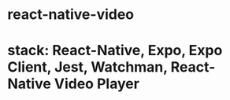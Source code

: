# react-native-video

# stack: React-Native, Expo, Expo Client, Jest, Watchman, React-Native Video Player
